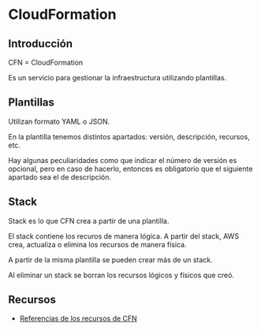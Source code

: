 # CloudFormation

## Introducción

CFN = CloudFormation

Es un servicio para gestionar la infraestructura utilizando plantillas.

## Plantillas

Utilizan formato YAML o JSON.

En la plantilla tenemos distintos apartados: versión, descripción, recursos, etc.

Hay algunas peculiaridades como que indicar el número de versión es opcional, pero en caso de hacerlo, entonces es obligatorio que el siguiente apartado sea el de descripción.

## Stack

Stack es lo que CFN crea a partir de una plantilla.

El stack contiene los recuros de manera lógica. A partir del stack, AWS crea, actualiza o elimina los recursos de manera física.

A partir de la misma plantilla se pueden crear más de un stack.

Al eliminar un stack se borran los recursos lógicos y físicos que creó.

## Recursos

- [Referencias de los recursos de CFN](https://docs.aws.amazon.com/AWSCloudFormation/latest/UserGuide/aws-template-resource-type-ref.html)
